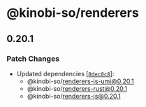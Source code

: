 # @kinobi-so/renderers

## 0.20.1

### Patch Changes

- Updated dependencies [[`0dec0c8`](https://github.com/kinobi-so/kinobi/commit/0dec0c8fff5e80fafc964416058e4ddf1db2bda0)]:
  - @kinobi-so/renderers-js-umi@0.20.1
  - @kinobi-so/renderers-rust@0.20.1
  - @kinobi-so/renderers-js@0.20.1
